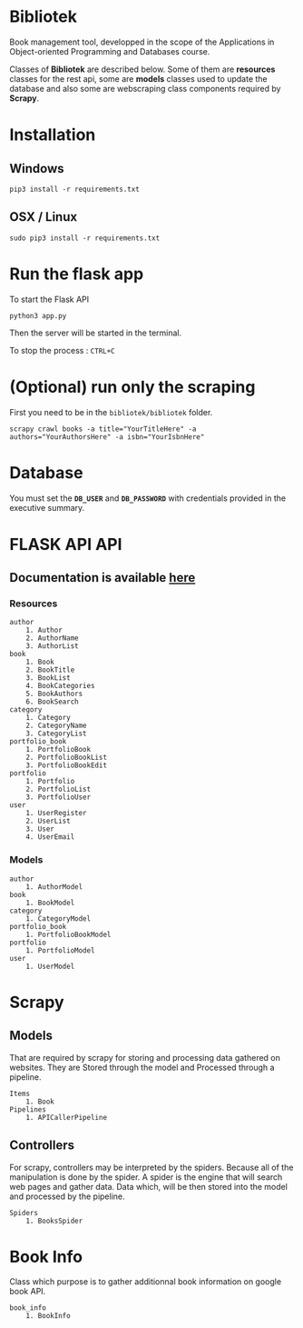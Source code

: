 # Bibliotek
Book management tool, developped in the scope of the Applications in Object-oriented Programming and Databases course.

Classes of **Bibliotek** are described below. Some of them are **resources** classes for the rest api, some are **models** classes used to update the database and also some are  webscraping class components required by **Scrapy**.

# Installation
## Windows
    pip3 install -r requirements.txt
## OSX / Linux
    sudo pip3 install -r requirements.txt

# Run the flask app
To start the Flask API

    python3 app.py

Then the server will be started in the terminal. 

To stop the process : `CTRL+C`

# (Optional) run only the scraping
First you need to be in the `bibliotek/bibliotek` folder.

    scrapy crawl books -a title="YourTitleHere" -a authors="YourAuthorsHere" -a isbn="YourIsbnHere"

# Database

You must set the **`DB_USER`** and **`DB_PASSWORD`** with credentials provided in the executive summary.

# FLASK API API
## Documentation is available <a href="https://documenter.getpostman.com/collection/view/2471406-227dcc87-8dbe-e51d-264a-c6b929bc3593">here</a>
### Resources
    author
        1. Author
        2. AuthorName
        3. AuthorList
    book
        1. Book
        2. BookTitle
        3. BookList
        4. BookCategories
        5. BookAuthors
        6. BookSearch
    category
        1. Category
        2. CategoryName
        3. CategoryList
    portfolio_book
        1. PortfolioBook
        2. PortfolioBookList
        3. PortfolioBookEdit
    portfolio
        1. Portfolio
        2. PortfolioList
        3. PortfolioUser
    user
        1. UserRegister
        2. UserList
        3. User
        4. UserEmail
### Models
    author
        1. AuthorModel
    book
        1. BookModel
    category
        1. CategoryModel
    portfolio_book
        1. PortfolioBookModel
    portfolio
        1. PortfolioModel
    user
        1. UserModel

# Scrapy
## Models
That are required by scrapy for storing and processing data gathered on websites.
They are Stored through the model and Processed through a pipeline.

    Items
        1. Book
    Pipelines
        1. APICallerPipeline

## Controllers
For scrapy, controllers may be interpreted by the spiders. Because all of the manipulation is done by the spider.
A spider is the engine that will search web pages and gather data. Data which, will be then stored into the model and processed by the pipeline.

    Spiders
        1. BooksSpider

# Book Info
Class which purpose is to gather additionnal book information on google book API.

    book_info
        1. BookInfo
